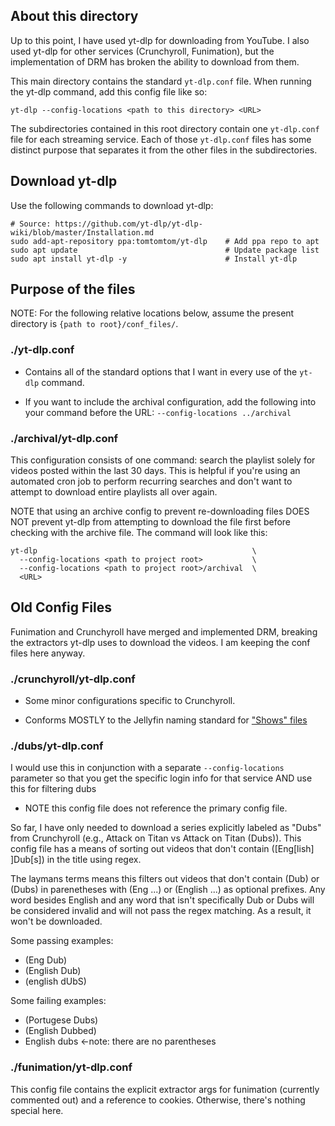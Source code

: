 ## About this directory
Up to this point, I have used yt-dlp for downloading from YouTube. I also used yt-dlp for other services (Crunchyroll, Funimation), but the implementation of DRM has broken the ability to download from them.

This main directory contains the standard `yt-dlp.conf` file. When running the yt-dlp command, add this config file like so:

`yt-dlp --config-locations <path to this directory> <URL>`

The subdirectories contained in this root directory contain one `yt-dlp.conf` file for each streaming service. 
Each of those `yt-dlp.conf` files has some distinct purpose that separates it from the other files in the subdirectories.

## Download yt-dlp
Use the following commands to download yt-dlp:
```
# Source: https://github.com/yt-dlp/yt-dlp-wiki/blob/master/Installation.md
sudo add-apt-repository ppa:tomtomtom/yt-dlp    # Add ppa repo to apt
sudo apt update                                 # Update package list
sudo apt install yt-dlp -y                      # Install yt-dlp
```

## Purpose of the files
NOTE: For the following relative locations below, assume the present directory is `{path to root}/conf_files/`. 

### ./yt-dlp.conf
- Contains all of the standard options that I want in every use of the `yt-dlp` command.

- If you want to include the archival configuration, add the following into your command before the URL: `--config-locations ../archival`

### ./archival/yt-dlp.conf
This configuration consists of one command: search the playlist solely for videos posted within the last 30 days.  This is helpful if you're using an automated cron job to perform recurring searches and don't want to attempt to download entire playlists all over again. 

NOTE that using an archive config to prevent re-downloading files DOES NOT prevent yt-dlp from attempting to download the file first before checking with the archive file. The command will look like this:
```
yt-dlp                                                \
  --config-locations <path to project root>           \
  --config-locations <path to project root>/archival  \
  <URL>

```

## Old Config Files

Funimation and Crunchyroll have merged and implemented DRM, breaking the extractors yt-dlp uses to download the videos. I am keeping the conf files here anyway.

### ./crunchyroll/yt-dlp.conf
- Some minor configurations specific to Crunchyroll.

- Conforms MOSTLY to the Jellyfin naming standard for ["Shows" files](https://jellyfin.org/docs/general/server/media/shows)

### ./dubs/yt-dlp.conf
I would use this in conjunction with a separate `--config-locations` parameter so that you get the specific login info for that service AND use this for filtering dubs

- NOTE this config file does not reference the primary config file.

So far, I have only needed to download a series explicitly labeled as "Dubs" from Crunchyroll  (e.g., Attack on Titan vs Attack on Titan (Dubs)). 
This config file has a means of sorting out videos that don't contain ([Eng[lish] ]Dub[s]) in the title using regex. 

The laymans terms means this filters out videos that don't contain (Dub) or (Dubs) in parenetheses with (Eng ...) or (English ...) as optional prefixes. 
Any word besides English and any word that isn't specifically Dub or Dubs will be considered invalid and will not pass the regex matching. As a result, it won't be downloaded.

Some passing examples:
- (Eng Dub)
- (English Dub)
- (english dUbS)

Some failing examples: 
- (Portugese Dubs)
- (English Dubbed)
- English dubs <-note: there are no parentheses 

### ./funimation/yt-dlp.conf
 This config file contains the explicit extractor args for funimation (currently commented out) and a reference to cookies. Otherwise, there's nothing special here.


<!-- These aren't needed, but I'm keeping them here anyway -->
<!-- 
## Other Talking Points
- You DO NOT need to use these files. They are all customized for my personal experience. You can copy and modify them however you wish.

- You can use multiple config files in the CLI `yt-dlp` command. If you go to `cd conf_files/`, where `conf_files` is the root 
  directory for these config files, then you can run the following command:
	`yt-dlp --config-locations ./crunchyroll --config-locations ./dubs` 
  to get all of the common commands plus those applicable to Crunchyroll and filtering for English dubs.

- If using multiple config files, be careful with the use and order of the crunchyroll and funimation configs, should you choose to use them. The --username and --password flags of one may override the other. 
  Fortunately, I don't see an overlap of these services to worry about that, but it's still worth mentioning.

- To override any of the default parameters in the config files, you can specify those parameters explicitly after the `--config-locations ...` parameters. For example:
	`yt-dlp --config-locations yt-dlp-conf/funimation --username newUsername --password 12345 --concurrent-fragments 2 www.url.com/video`

- The default `yt-dlp.conf` file as well as the service-related subdirectories (Crunchyroll, Funimation) use different archive files. If you want one single archive file for all videos, consider commenting out the `--archive-file` parameters from those respective `yt-dlp.conf` files. -->
